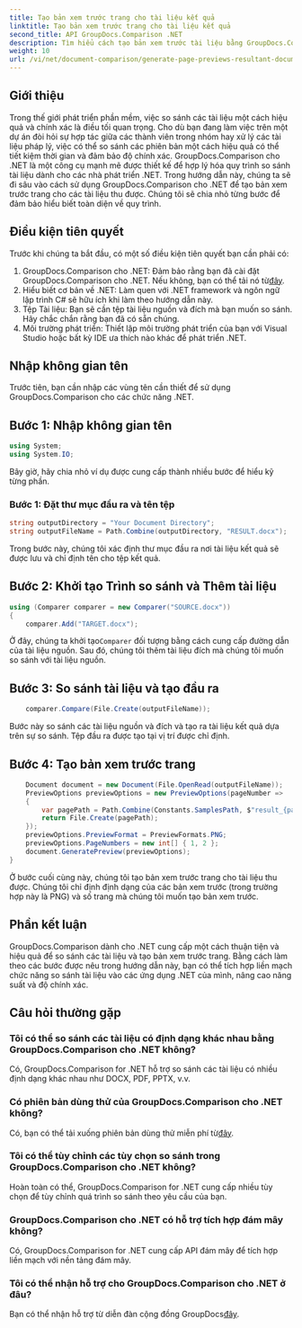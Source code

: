 ```yaml
---
title: Tạo bản xem trước trang cho tài liệu kết quả
linktitle: Tạo bản xem trước trang cho tài liệu kết quả
second_title: API GroupDocs.Comparison .NET
description: Tìm hiểu cách tạo bản xem trước tài liệu bằng GroupDocs.Comparison cho .NET. So sánh tài liệu một cách hiệu quả và chính xác.
weight: 10
url: /vi/net/document-comparison/generate-page-previews-resultant-document/
---
```

## Giới thiệu
Trong thế giới phát triển phần mềm, việc so sánh các tài liệu một cách hiệu quả và chính xác là điều tối quan trọng. Cho dù bạn đang làm việc trên một dự án đòi hỏi sự hợp tác giữa các thành viên trong nhóm hay xử lý các tài liệu pháp lý, việc có thể so sánh các phiên bản một cách hiệu quả có thể tiết kiệm thời gian và đảm bảo độ chính xác. GroupDocs.Comparison cho .NET là một công cụ mạnh mẽ được thiết kế để hợp lý hóa quy trình so sánh tài liệu dành cho các nhà phát triển .NET. Trong hướng dẫn này, chúng ta sẽ đi sâu vào cách sử dụng GroupDocs.Comparison cho .NET để tạo bản xem trước trang cho các tài liệu thu được. Chúng tôi sẽ chia nhỏ từng bước để đảm bảo hiểu biết toàn diện về quy trình.
## Điều kiện tiên quyết
Trước khi chúng ta bắt đầu, có một số điều kiện tiên quyết bạn cần phải có:
1.  GroupDocs.Comparison cho .NET: Đảm bảo rằng bạn đã cài đặt GroupDocs.Comparison cho .NET. Nếu không, bạn có thể tải nó từ[đây](https://releases.groupdocs.com/comparison/net/).
2. Hiểu biết cơ bản về .NET: Làm quen với .NET framework và ngôn ngữ lập trình C# sẽ hữu ích khi làm theo hướng dẫn này.
3. Tệp Tài liệu: Bạn sẽ cần tệp tài liệu nguồn và đích mà bạn muốn so sánh. Hãy chắc chắn rằng bạn đã có sẵn chúng.
4. Môi trường phát triển: Thiết lập môi trường phát triển của bạn với Visual Studio hoặc bất kỳ IDE ưa thích nào khác để phát triển .NET.

## Nhập không gian tên
Trước tiên, bạn cần nhập các vùng tên cần thiết để sử dụng GroupDocs.Comparison cho các chức năng .NET.
## Bước 1: Nhập không gian tên
```csharp
using System;
using System.IO;
```
Bây giờ, hãy chia nhỏ ví dụ được cung cấp thành nhiều bước để hiểu kỹ từng phần.
### Bước 1: Đặt thư mục đầu ra và tên tệp
```csharp
string outputDirectory = "Your Document Directory";
string outputFileName = Path.Combine(outputDirectory, "RESULT.docx");
```
Trong bước này, chúng tôi xác định thư mục đầu ra nơi tài liệu kết quả sẽ được lưu và chỉ định tên cho tệp kết quả.
## Bước 2: Khởi tạo Trình so sánh và Thêm tài liệu
```csharp
using (Comparer comparer = new Comparer("SOURCE.docx"))
{
    comparer.Add("TARGET.docx");
```
 Ở đây, chúng ta khởi tạo`Comparer` đối tượng bằng cách cung cấp đường dẫn của tài liệu nguồn. Sau đó, chúng tôi thêm tài liệu đích mà chúng tôi muốn so sánh với tài liệu nguồn.
## Bước 3: So sánh tài liệu và tạo đầu ra
```csharp
    comparer.Compare(File.Create(outputFileName));
```
Bước này so sánh các tài liệu nguồn và đích và tạo ra tài liệu kết quả dựa trên sự so sánh. Tệp đầu ra được tạo tại vị trí được chỉ định.
## Bước 4: Tạo bản xem trước trang
```csharp
    Document document = new Document(File.OpenRead(outputFileName));
    PreviewOptions previewOptions = new PreviewOptions(pageNumber =>
    {
        var pagePath = Path.Combine(Constants.SamplesPath, $"result_{pageNumber}.png");
        return File.Create(pagePath);
    });
    previewOptions.PreviewFormat = PreviewFormats.PNG;
    previewOptions.PageNumbers = new int[] { 1, 2 };
    document.GeneratePreview(previewOptions);
}
```
Ở bước cuối cùng này, chúng tôi tạo bản xem trước trang cho tài liệu thu được. Chúng tôi chỉ định định dạng của các bản xem trước (trong trường hợp này là PNG) và số trang mà chúng tôi muốn tạo bản xem trước.

## Phần kết luận
GroupDocs.Comparison dành cho .NET cung cấp một cách thuận tiện và hiệu quả để so sánh các tài liệu và tạo bản xem trước trang. Bằng cách làm theo các bước được nêu trong hướng dẫn này, bạn có thể tích hợp liền mạch chức năng so sánh tài liệu vào các ứng dụng .NET của mình, nâng cao năng suất và độ chính xác.
## Câu hỏi thường gặp
### Tôi có thể so sánh các tài liệu có định dạng khác nhau bằng GroupDocs.Comparison cho .NET không?
Có, GroupDocs.Comparison for .NET hỗ trợ so sánh các tài liệu có nhiều định dạng khác nhau như DOCX, PDF, PPTX, v.v.
### Có phiên bản dùng thử của GroupDocs.Comparison cho .NET không?
 Có, bạn có thể tải xuống phiên bản dùng thử miễn phí từ[đây](https://releases.groupdocs.com/).
### Tôi có thể tùy chỉnh các tùy chọn so sánh trong GroupDocs.Comparison cho .NET không?
Hoàn toàn có thể, GroupDocs.Comparison for .NET cung cấp nhiều tùy chọn để tùy chỉnh quá trình so sánh theo yêu cầu của bạn.
### GroupDocs.Comparison cho .NET có hỗ trợ tích hợp đám mây không?
Có, GroupDocs.Comparison for .NET cung cấp API đám mây để tích hợp liền mạch với nền tảng đám mây.
### Tôi có thể nhận hỗ trợ cho GroupDocs.Comparison cho .NET ở đâu?
 Bạn có thể nhận hỗ trợ từ diễn đàn cộng đồng GroupDocs[đây](https://forum.groupdocs.com/c/comparison/12).